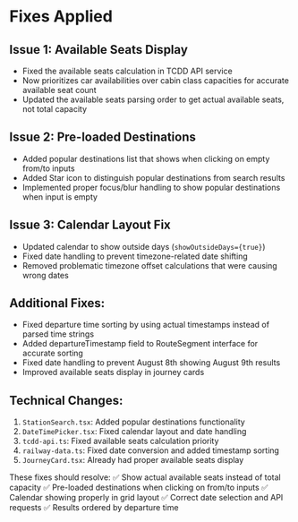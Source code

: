 # Fixes Applied

## Issue 1: Available Seats Display
- Fixed the available seats calculation in TCDD API service
- Now prioritizes car availabilities over cabin class capacities for accurate available seat count
- Updated the available seats parsing order to get actual available seats, not total capacity

## Issue 2: Pre-loaded Destinations
- Added popular destinations list that shows when clicking on empty from/to inputs
- Added Star icon to distinguish popular destinations from search results
- Implemented proper focus/blur handling to show popular destinations when input is empty

## Issue 3: Calendar Layout Fix
- Updated calendar to show outside days (`showOutsideDays={true}`)
- Fixed date handling to prevent timezone-related date shifting
- Removed problematic timezone offset calculations that were causing wrong dates

## Additional Fixes:
- Fixed departure time sorting by using actual timestamps instead of parsed time strings
- Added departureTimestamp field to RouteSegment interface for accurate sorting
- Fixed date handling to prevent August 8th showing August 9th results
- Improved available seats display in journey cards

## Technical Changes:
1. `StationSearch.tsx`: Added popular destinations functionality
2. `DateTimePicker.tsx`: Fixed calendar layout and date handling
3. `tcdd-api.ts`: Fixed available seats calculation priority
4. `railway-data.ts`: Fixed date conversion and added timestamp sorting
5. `JourneyCard.tsx`: Already had proper available seats display

These fixes should resolve:
✅ Show actual available seats instead of total capacity
✅ Pre-loaded destinations when clicking on from/to inputs
✅ Calendar showing properly in grid layout
✅ Correct date selection and API requests
✅ Results ordered by departure time